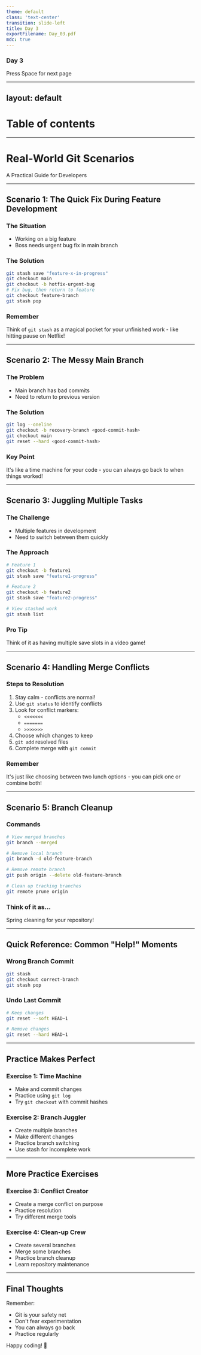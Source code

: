 ```yaml
---
theme: default
class: 'text-center'
transition: slide-left
title: Day 3
exportFilename: Day_03.pdf
mdc: true
---
```


### Day 3

<div class="pt-12">
  <span @click="$slidev.nav.next" class="px-2 py-1 rounded cursor-pointer" flex="~ justify-center items-center gap-2" hover="bg-white bg-opacity-10">
    Press Space for next page <div class="i-carbon:arrow-right inline-block"/>
  </span>
</div>

---
layout: default
---

# Table of contents


<Toc></Toc>

---

# Real-World Git Scenarios
A Practical Guide for Developers

---

## Scenario 1: The Quick Fix During Feature Development

### The Situation
- Working on a big feature
- Boss needs urgent bug fix in main branch

### The Solution
```bash
git stash save "feature-x-in-progress"
git checkout main
git checkout -b hotfix-urgent-bug
# Fix bug, then return to feature
git checkout feature-branch
git stash pop
```

### Remember
Think of `git stash` as a magical pocket for your unfinished work - like hitting pause on Netflix!

---

## Scenario 2: The Messy Main Branch

### The Problem
- Main branch has bad commits 
- Need to return to previous version

### The Solution
```bash
git log --oneline
git checkout -b recovery-branch <good-commit-hash>
git checkout main
git reset --hard <good-commit-hash>
```

### Key Point
It's like a time machine for your code - you can always go back to when things worked!

---

## Scenario 3: Juggling Multiple Tasks

### The Challenge
- Multiple features in development
- Need to switch between them quickly

### The Approach
```bash
# Feature 1
git checkout -b feature1
git stash save "feature1-progress"

# Feature 2
git checkout -b feature2
git stash save "feature2-progress"

# View stashed work
git stash list
```

### Pro Tip
Think of it as having multiple save slots in a video game!

---

## Scenario 4: Handling Merge Conflicts

### Steps to Resolution
1. Stay calm - conflicts are normal!
2. Use `git status` to identify conflicts
3. Look for conflict markers:
   - `<<<<<<<`
   - `=======`
   - `>>>>>>>`
4. Choose which changes to keep
5. `git add` resolved files
6. Complete merge with `git commit`

### Remember
It's just like choosing between two lunch options - you can pick one or combine both!

---

## Scenario 5: Branch Cleanup

### Commands
```bash
# View merged branches
git branch --merged

# Remove local branch
git branch -d old-feature-branch

# Remove remote branch
git push origin --delete old-feature-branch

# Clean up tracking branches
git remote prune origin
```

### Think of it as...
Spring cleaning for your repository!

---

## Quick Reference: Common "Help!" Moments

### Wrong Branch Commit
```bash
git stash
git checkout correct-branch
git stash pop
```

### Undo Last Commit
```bash
# Keep changes
git reset --soft HEAD~1

# Remove changes
git reset --hard HEAD~1
```

---

## Practice Makes Perfect

### Exercise 1: Time Machine
- Make and commit changes
- Practice using `git log`
- Try `git checkout` with commit hashes

### Exercise 2: Branch Juggler
- Create multiple branches
- Make different changes
- Practice branch switching
- Use stash for incomplete work

---

## More Practice Exercises

### Exercise 3: Conflict Creator
- Create a merge conflict on purpose
- Practice resolution
- Try different merge tools

### Exercise 4: Clean-up Crew
- Create several branches
- Merge some branches
- Practice branch cleanup
- Learn repository maintenance

---

## Final Thoughts

Remember:
- Git is your safety net
- Don't fear experimentation
- You can always go back
- Practice regularly

Happy coding! 🚀
